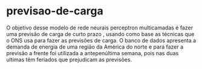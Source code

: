 # previsao-de-carga
 O objetivo desse modelo de rede neurais perceptron multicamadas é fazer uma previsão de carga de curto prazo ,
 usando como base as técnicas que o ONS usa para fazer as  previsões de carga. 
 O banco de dados apresenta a demanda de energia de uma região da América do norte e para fazer a  previsão a frente foi utilizada a antepenúltima semana,
 pois nas duas ultimas têm feriados que prejudicam as previsões.
